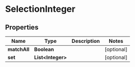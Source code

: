 # SelectionInteger

## Properties
Name | Type | Description | Notes
------------ | ------------- | ------------- | -------------
**matchAll** | **Boolean** |  |  [optional]
**set** | **List&lt;Integer&gt;** |  |  [optional]
